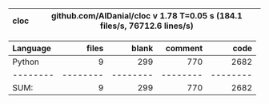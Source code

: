 cloc|github.com/AlDanial/cloc v 1.78  T=0.05 s (184.1 files/s, 76712.6 lines/s)
--- | ---

Language|files|blank|comment|code
:-------|-------:|-------:|-------:|-------:
Python|9|299|770|2682
--------|--------|--------|--------|--------
SUM:|9|299|770|2682
